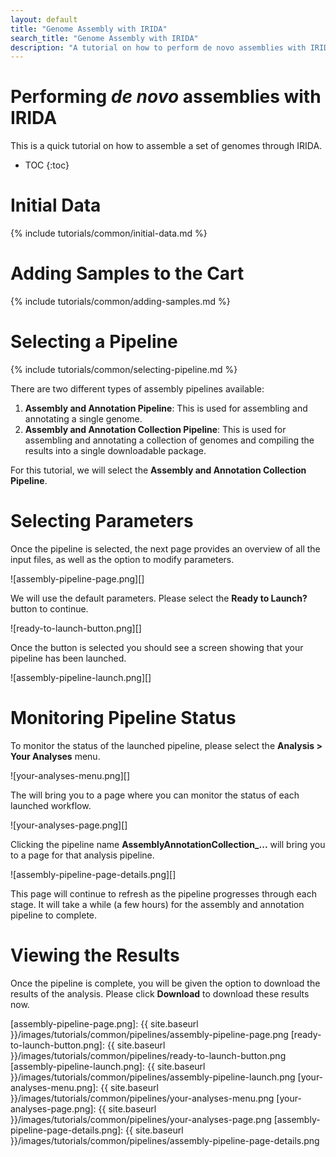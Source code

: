 ```yaml
---
layout: default
title: "Genome Assembly with IRIDA"
search_title: "Genome Assembly with IRIDA"
description: "A tutorial on how to perform de novo assemblies with IRIDA."
---
```


Performing *de novo* assemblies with IRIDA
==========================================

This is a quick tutorial on how to assemble a set of genomes through IRIDA.

* TOC
{:toc}

Initial Data
============

{% include tutorials/common/initial-data.md %}

Adding Samples to the Cart
==========================

{% include tutorials/common/adding-samples.md %}

Selecting a Pipeline
====================

{% include tutorials/common/selecting-pipeline.md %}

There are two different types of assembly pipelines available:

1. **Assembly and Annotation Pipeline**:  This is used for assembling and annotating a single genome.
2. **Assembly and Annotation Collection Pipeline**:  This is used for assembling and annotating a collection of genomes and compiling the results into a single downloadable package.

For this tutorial, we will select the **Assembly and Annotation Collection Pipeline**.

Selecting Parameters
====================

Once the pipeline is selected, the next page provides an overview of all the input files, as well as the option to modify parameters.

![assembly-pipeline-page.png][]

We will use the default parameters.  Please select the **Ready to Launch?** button to continue.

![ready-to-launch-button.png][]

Once the button is selected you should see a screen showing that your pipeline has been launched.

![assembly-pipeline-launch.png][]

Monitoring Pipeline Status
==========================

To monitor the status of the launched pipeline, please select the **Analysis > Your Analyses** menu.

![your-analyses-menu.png][]

The will bring you to a page where you can monitor the status of each launched workflow.

![your-analyses-page.png][]

Clicking the pipeline name **AssemblyAnnotationCollection_...** will bring you to a page for that analysis pipeline.

![assembly-pipeline-page-details.png][]

This page will continue to refresh as the pipeline progresses through each stage.  It will take a while (a few hours) for the assembly and annotation pipeline to complete.

Viewing the Results
===================

Once the pipeline is complete, you will be given the option to download the results of the analysis.  Please click **Download** to download these results now.

[assembly-pipeline-page.png]: {{ site.baseurl }}/images/tutorials/common/pipelines/assembly-pipeline-page.png
[ready-to-launch-button.png]: {{ site.baseurl }}/images/tutorials/common/pipelines/ready-to-launch-button.png
[assembly-pipeline-launch.png]: {{ site.baseurl }}/images/tutorials/common/pipelines/assembly-pipeline-launch.png
[your-analyses-menu.png]: {{ site.baseurl }}/images/tutorials/common/pipelines/your-analyses-menu.png
[your-analyses-page.png]: {{ site.baseurl }}/images/tutorials/common/pipelines/your-analyses-page.png
[assembly-pipeline-page-details.png]: {{ site.baseurl }}/images/tutorials/common/pipelines/assembly-pipeline-page-details.png
